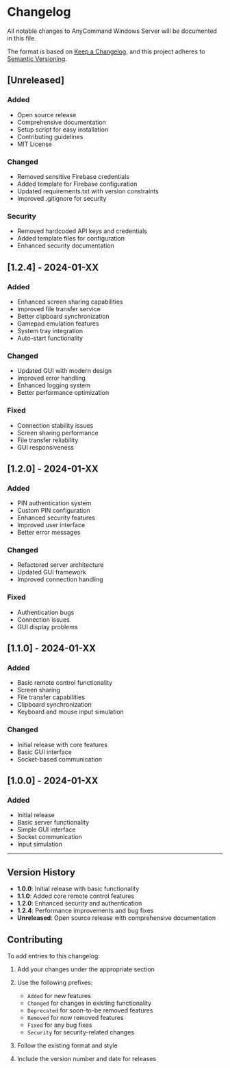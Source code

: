 # Changelog

All notable changes to AnyCommand Windows Server will be documented in this file.

The format is based on [Keep a Changelog](https://keepachangelog.com/en/1.0.0/),
and this project adheres to [Semantic Versioning](https://semver.org/spec/v2.0.0.html).

## [Unreleased]

### Added
- Open source release
- Comprehensive documentation
- Setup script for easy installation
- Contributing guidelines
- MIT License

### Changed
- Removed sensitive Firebase credentials
- Added template for Firebase configuration
- Updated requirements.txt with version constraints
- Improved .gitignore for security

### Security
- Removed hardcoded API keys and credentials
- Added template files for configuration
- Enhanced security documentation

## [1.2.4] - 2024-01-XX

### Added
- Enhanced screen sharing capabilities
- Improved file transfer service
- Better clipboard synchronization
- Gamepad emulation features
- System tray integration
- Auto-start functionality

### Changed
- Updated GUI with modern design
- Improved error handling
- Enhanced logging system
- Better performance optimization

### Fixed
- Connection stability issues
- Screen sharing performance
- File transfer reliability
- GUI responsiveness

## [1.2.0] - 2024-01-XX

### Added
- PIN authentication system
- Custom PIN configuration
- Enhanced security features
- Improved user interface
- Better error messages

### Changed
- Refactored server architecture
- Updated GUI framework
- Improved connection handling

### Fixed
- Authentication bugs
- Connection issues
- GUI display problems

## [1.1.0] - 2024-01-XX

### Added
- Basic remote control functionality
- Screen sharing
- File transfer capabilities
- Clipboard synchronization
- Keyboard and mouse input simulation

### Changed
- Initial release with core features
- Basic GUI interface
- Socket-based communication

## [1.0.0] - 2024-01-XX

### Added
- Initial release
- Basic server functionality
- Simple GUI interface
- Socket communication
- Input simulation

---

## Version History

- **1.0.0**: Initial release with basic functionality
- **1.1.0**: Added core remote control features
- **1.2.0**: Enhanced security and authentication
- **1.2.4**: Performance improvements and bug fixes
- **Unreleased**: Open source release with comprehensive documentation

## Contributing

To add entries to this changelog:

1. Add your changes under the appropriate section
2. Use the following prefixes:
   - `Added` for new features
   - `Changed` for changes in existing functionality
   - `Deprecated` for soon-to-be removed features
   - `Removed` for now removed features
   - `Fixed` for any bug fixes
   - `Security` for security-related changes

3. Follow the existing format and style
4. Include the version number and date for releases 